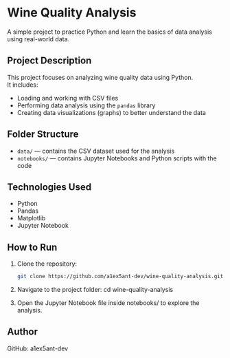 # Wine Quality Analysis

A simple project to practice Python and learn the basics of data analysis using real-world data.

## Project Description

This project focuses on analyzing wine quality data using Python.  
It includes:

- Loading and working with CSV files
- Performing data analysis using the `pandas` library
- Creating data visualizations (graphs) to better understand the data

## Folder Structure

- `data/` — contains the CSV dataset used for the analysis
- `notebooks/` — contains Jupyter Notebooks and Python scripts with the code

## Technologies Used

- Python
- Pandas
- Matplotlib
- Jupyter Notebook

## How to Run

1. Clone the repository:
   ```bash
   git clone https://github.com/a1ex5ant-dev/wine-quality-analysis.git

2. Navigate to the project folder:
   cd wine-quality-analysis

3. Open the Jupyter Notebook file inside notebooks/ to explore the analysis.


## Author
GitHub: a1ex5ant-dev